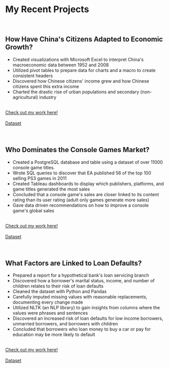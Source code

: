 
# My Recent Projects
<br>

## How Have China's Citizens Adapted to Economic Growth?
- Created visualizations with Microsoft Excel to interpret China's macroeconomic data between 1952 and 2008
- Utilized pivot tables to prepare data for charts and a macro to create consistent headers
- Discovered how Chinese citizens' income grew and how Chinese citizens spent this extra income
- Charted the drastic rise of urban populations and secondary (non-agricultural) industry

<br>
<div class="project-links-container">
  <a href="china_economic_growth.pdf" target="_blank">Check out my work here!</a>
  <br>
  <br>
  <a href="https://www.ers.usda.gov/data-products/china-agricultural-and-economic-data/download-the-data/" target="_blank">Dataset</a>
</div>
<br>
<br>


## Who Dominates the Console Games Market?
- Created a PostgreSQL database and table using a dataset of over 11000 console game titles.
- Wrote SQL queries to discover that EA published 56 of the top 100 selling PS3 games in 2011
- Created Tableau dashboards to display which publishers, platforms, and game titles generated the most sales
- Concluded that a console game's sales are closer linked to its content rating than its user rating (adult only games generate more sales)
- Gave data driven recommendations on how to improve a console game's global sales

<br>
<div class="project-links-container">
  <a href="videogame_sales.pdf" target="_blank">Check out my work here!</a>
  <br>
  <br>
  <a href="https://www.kaggle.com/sidtwr/videogames-sales-dataset" target="_blank">Dataset</a>
</div>
<br>
<br>

## What Factors are Linked to Loan Defaults?
- Prepared a report for a hypothetical bank's loan servicing branch
- Discovered how a borrower's marital status, income, and number of children relates to their risk of loan defaults
- Cleaned the dataset with Python and Pandas
- Carefully imputed missing values with reasonable replacements, documenting every change made
- Utilized NLTK (an NLP library) to gain insights from columns where the values were phrases and sentences
- Discovered an increased risk of loan defaults for low income borrowers, unmarried borrowers, and borrowers with children
- Concluded that borrowers who loan money to buy a car or pay for education may be more likely to default

<br>
<div class="project-links-container">
  <a href="https://kencroker.github.io/risk_of_default/" target="_blank">Check out my work here!</a>
  <br>
  <br>
  <a href="credit_scoring_eng.csv" target="_blank">Dataset</a>
</div>
<br>
<br>
